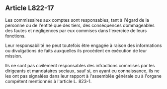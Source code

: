 Article L822-17
----
Les commissaires aux comptes sont responsables, tant à l'égard de la personne ou
de l'entité que des tiers, des conséquences dommageables des fautes et
négligences par eux commises dans l'exercice de leurs fonctions.

Leur responsabilité ne peut toutefois être engagée à raison des informations ou
divulgations de faits auxquelles ils procèdent en exécution de leur mission.

Ils ne sont pas civilement responsables des infractions commises par les
dirigeants et mandataires sociaux, sauf si, en ayant eu connaissance, ils ne les
ont pas signalées dans leur rapport à l'assemblée générale ou à l'organe
compétent mentionnés à l'article L. 823-1.
